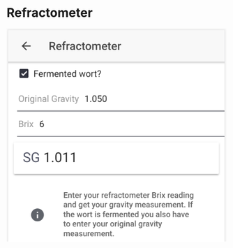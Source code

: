 # Refractometer

![Convert Brix to SG, or calculate fermented SG based on OG and Brix reading](../.gitbook/assets/image%20%2846%29.png)



